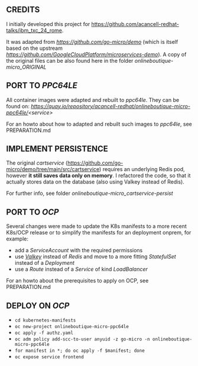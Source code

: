 ## CREDITS

I initially developed this project for https://github.com/acancell-redhat-talks/ibm_txc_24_rome.

It was adapted from _https://github.com/go-micro/demo_ (which is itself based on the upstream _https://github.com/GoogleCloudPlatform/microservices-demo_).
A copy of the original files can be also found here in the folder _onlineboutique-micro_ORIGINAL_

## PORT TO _PPC64LE_

All container images were adapted and rebuilt to _ppc64le_. They can be found on: _https://quay.io/repository/acancell-redhat/onlineboutique-micro-ppc64le/<service\>_

For an howto about how to adapted and rebuilt such images to _ppc64le_, see PREPARATION.md

## IMPLEMENT PERSISTENCE

The original _cartservice_ (https://github.com/go-micro/demo/tree/main/src/cartservice) requires an underlying Redis pod, however **it still saves data only on memory**.
I refactored the code, so that it actually stores data on the database (also using Valkey instead of Redis).

For further info, see folder _onlineboutique-micro_cartservice-persist_

## PORT TO _OCP_

Several changes were made to update the K8s manifests to a more recent K8s/OCP release or to simplify the manifests for an deployment onprem, for example:
- add a _ServiceAccount_ with the required permissions
- use _[Valkey](https://github.com/valkey-io/valkey)_ instead of _Redis_ and move to a more fitting _StatefulSet_ instead of a _Deployment_
- use a _Route_ instead of a _Service_ of kind _LoadBalancer_

For an howto about the prerequisites to apply on OCP, see PREPARATION.md

## DEPLOY ON _OCP_

- `cd kubernetes-manifests`
- `oc new-project onlineboutique-micro-ppc64le`
- `oc apply -f authz.yaml`
- `oc adm policy add-scc-to-user anyuid -z go-micro -n onlineboutique-micro-ppc64le`
- `for manifest in *; do oc apply -f $manifest; done`
- `oc expose service frontend`
